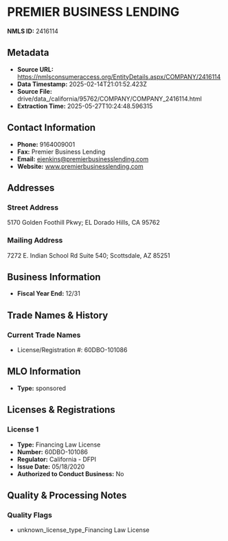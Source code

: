 # PREMIER BUSINESS LENDING

**NMLS ID:** 2416114

## Metadata
- **Source URL:** https://nmlsconsumeraccess.org/EntityDetails.aspx/COMPANY/2416114
- **Data Timestamp:** 2025-02-14T21:01:52.423Z
- **Source File:** drive/data_/california/95762/COMPANY/COMPANY_2416114.html
- **Extraction Time:** 2025-05-27T10:24:48.596315

## Contact Information
- **Phone:** 9164009001
- **Fax:** Premier Business Lending
- **Email:** ejenkins@premierbusinesslending.com
- **Website:** www.premierbusinesslending.com

## Addresses
### Street Address
5170 Golden Foothill Pkwy; EL Dorado Hills, CA 95762

### Mailing Address
7272 E. Indian School Rd Suite 540; Scottsdale, AZ 85251

## Business Information
- **Fiscal Year End:** 12/31

## Trade Names & History
### Current Trade Names
- License/Registration #: 60DBO-101086

## MLO Information
- **Type:** sponsored

## Licenses & Registrations

### License 1
- **Type:** Financing Law License
- **Number:** 60DBO-101086
- **Regulator:** California - DFPI
- **Issue Date:** 05/18/2020
- **Authorized to Conduct Business:** No

## Quality & Processing Notes
### Quality Flags
- unknown_license_type_Financing Law License
